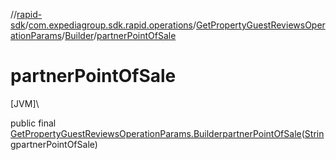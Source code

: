 //[rapid-sdk](../../../../index.md)/[com.expediagroup.sdk.rapid.operations](../../index.md)/[GetPropertyGuestReviewsOperationParams](../index.md)/[Builder](index.md)/[partnerPointOfSale](partner-point-of-sale.md)

# partnerPointOfSale

[JVM]\

public final [GetPropertyGuestReviewsOperationParams.Builder](index.md)[partnerPointOfSale](partner-point-of-sale.md)([String](https://docs.oracle.com/javase/8/docs/api/java/lang/String.html)partnerPointOfSale)
